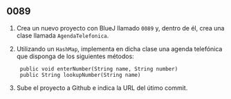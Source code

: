 ## 0089

1. Crea un nuevo proyecto con BlueJ llamado `0089` y, dentro de él, crea una clase llamada `AgendaTelefonica`. 

2. Utilizando un `HashMap`, implementa en dicha clase una agenda telefónica que disponga de los siguientes métodos:

        public void enterNumber(String name, String number)
        public String lookupNumber(String name)

3. Sube el proyecto a Github e indica la URL del útimo commit.
